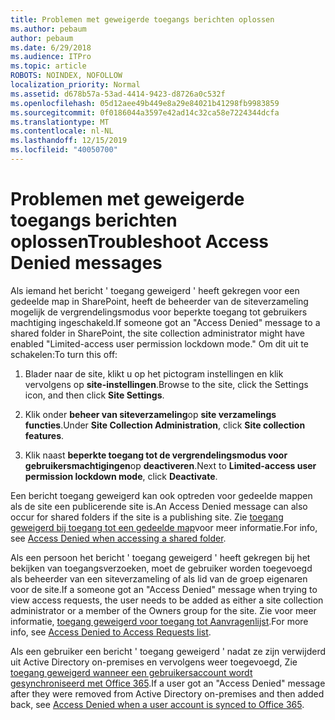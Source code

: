 ```yaml
---
title: Problemen met geweigerde toegangs berichten oplossen
ms.author: pebaum
author: pebaum
ms.date: 6/29/2018
ms.audience: ITPro
ms.topic: article
ROBOTS: NOINDEX, NOFOLLOW
localization_priority: Normal
ms.assetid: d678b57a-53ad-4414-9423-d8726a0c532f
ms.openlocfilehash: 05d12aee49b449e8a29e84021b41298fb9983859
ms.sourcegitcommit: 0f0186044a3597e42ad14c32ca58e7224344dcfa
ms.translationtype: MT
ms.contentlocale: nl-NL
ms.lasthandoff: 12/15/2019
ms.locfileid: "40050700"
---
```

# <a name="troubleshoot-access-denied-messages"></a><span data-ttu-id="7ac9b-102">Problemen met geweigerde toegangs berichten oplossen</span><span class="sxs-lookup"><span data-stu-id="7ac9b-102">Troubleshoot Access Denied messages</span></span>

<span data-ttu-id="7ac9b-103">Als iemand het bericht ' toegang geweigerd ' heeft gekregen voor een gedeelde map in SharePoint, heeft de beheerder van de siteverzameling mogelijk de vergrendelingsmodus voor beperkte toegang tot gebruikers machtiging ingeschakeld.</span><span class="sxs-lookup"><span data-stu-id="7ac9b-103">If someone got an "Access Denied" message to a shared folder in SharePoint, the site collection administrator might have enabled "Limited-access user permission lockdown mode."</span></span> <span data-ttu-id="7ac9b-104">Om dit uit te schakelen:</span><span class="sxs-lookup"><span data-stu-id="7ac9b-104">To turn this off:</span></span> 
  
1. <span data-ttu-id="7ac9b-105">Blader naar de site, klikt u op het pictogram instellingen en klik vervolgens op **site-instellingen**.</span><span class="sxs-lookup"><span data-stu-id="7ac9b-105">Browse to the site, click the Settings icon, and then click **Site Settings**.</span></span>
    
2. <span data-ttu-id="7ac9b-106">Klik onder **beheer van siteverzameling**op **site verzamelings functies**.</span><span class="sxs-lookup"><span data-stu-id="7ac9b-106">Under **Site Collection Administration**, click **Site collection features**.</span></span>
    
3. <span data-ttu-id="7ac9b-107">Klik naast **beperkte toegang tot de vergrendelingsmodus voor gebruikersmachtigingen**op **deactiveren**.</span><span class="sxs-lookup"><span data-stu-id="7ac9b-107">Next to **Limited-access user permission lockdown mode**, click **Deactivate**.</span></span>
    
<span data-ttu-id="7ac9b-108">Een bericht toegang geweigerd kan ook optreden voor gedeelde mappen als de site een publicerende site is.</span><span class="sxs-lookup"><span data-stu-id="7ac9b-108">An Access Denied message can also occur for shared folders if the site is a publishing site.</span></span> <span data-ttu-id="7ac9b-109">Zie [toegang geweigerd bij toegang tot een gedeelde map](https://go.microsoft.com/fwlink/?linkid=2004317)voor meer informatie.</span><span class="sxs-lookup"><span data-stu-id="7ac9b-109">For info, see [Access Denied when accessing a shared folder](https://go.microsoft.com/fwlink/?linkid=2004317).</span></span>
  
<span data-ttu-id="7ac9b-110">Als een persoon het bericht ' toegang geweigerd ' heeft gekregen bij het bekijken van toegangsverzoeken, moet de gebruiker worden toegevoegd als beheerder van een siteverzameling of als lid van de groep eigenaren voor de site.</span><span class="sxs-lookup"><span data-stu-id="7ac9b-110">If a someone got an "Access Denied" message when trying to view access requests, the user needs to be added as either a site collection administrator or a member of the Owners group for the site.</span></span> <span data-ttu-id="7ac9b-111">Zie voor meer informatie, [toegang geweigerd voor toegang tot Aanvragenlijst](https://go.microsoft.com/fwlink/?linkid=2004220).</span><span class="sxs-lookup"><span data-stu-id="7ac9b-111">For more info, see [Access Denied to Access Requests list](https://go.microsoft.com/fwlink/?linkid=2004220).</span></span>
  
<span data-ttu-id="7ac9b-112">Als een gebruiker een bericht ' toegang geweigerd ' nadat ze zijn verwijderd uit Active Directory on-premises en vervolgens weer toegevoegd, Zie [toegang geweigerd wanneer een gebruikersaccount wordt gesynchroniseerd met Office 365](https://go.microsoft.com/fwlink/?linkid=2004318).</span><span class="sxs-lookup"><span data-stu-id="7ac9b-112">If a user got an "Access Denied" message after they were removed from Active Directory on-premises and then added back, see [Access Denied when a user account is synced to Office 365](https://go.microsoft.com/fwlink/?linkid=2004318).</span></span>
  

